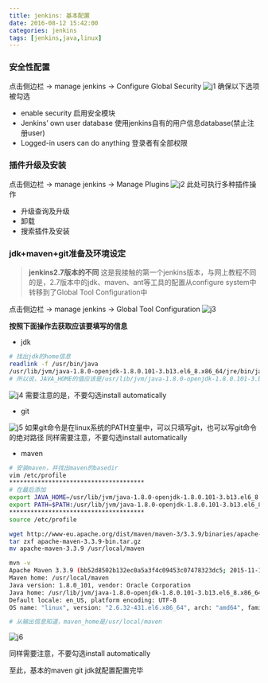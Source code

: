 ```yaml
---
title: jenkins: 基本配置
date: 2016-08-12 15:42:00
categories: jenkins
tags: [jenkins,java,linux]
---
```

### 安全性配置
点击侧边栏 -> manage jenkins -> Configure Global Security
![j1](http://blog.xiao5tech.com/images/047-j1.PNG)
确保以下选项被勾选
- enable security 启用安全模块
- Jenkins’ own user database  使用jenkins自有的用户信息database(禁止注册user)
- Logged-in users can do anything  登录者有全部权限

<!--more-->

### 插件升级及安装
点击侧边栏 -> manage jenkins -> Manage Plugins
![j2](http://blog.xiao5tech.com/images/047-j2.PNG)
此处可执行多种插件操作
- 升级查询及升级
- 卸载
- 搜索插件及安装

### jdk+maven+git准备及环境设定
> **jenkins2.7版本的不同**
这是我接触的第一个jenkins版本，与网上教程不同的是，2.7版本中的jdk、maven、ant等工具的配置从configure system中转移到了Global Tool Configuration中

点击侧边栏 -> manage jenkins -> Global Tool Configuration
![j3](http://blog.xiao5tech.com/images/047-j3.PNG)

**按照下面操作去获取应该要填写的信息**
- jdk

``` bash
# 找出jdk的home信息
readlink -f /usr/bin/java
/usr/lib/jvm/java-1.8.0-openjdk-1.8.0.101-3.b13.el6_8.x86_64/jre/bin/java
# 所以说，JAVA_HOME的值应该是/usr/lib/jvm/java-1.8.0-openjdk-1.8.0.101-3.b13.el6_8.x86_64/jre
```
![j4](http://blog.xiao5tech.com/images/047-j4.PNG)
需要注意的是，不要勾选install automatically

- git

![j5](http://blog.xiao5tech.com/images/047-j5.PNG)
如果git命令是在linux系统的PATH变量中，可以只填写git，也可以写git命令的绝对路径
同样需要注意，不要勾选install automatically

- maven

``` bash
# 安装maven，并找出maven的basedir
vim /etc/profile
**************************************
# 在最后添加
export JAVA_HOME=/usr/lib/jvm/java-1.8.0-openjdk-1.8.0.101-3.b13.el6_8.x86_64/jre
export PATH=$PATH:/usr/lib/jvm/java-1.8.0-openjdk-1.8.0.101-3.b13.el6_8.x86_64/jre/bin:/usr/local/maven/bin
**************************************
source /etc/profile

wget http://www-eu.apache.org/dist/maven/maven-3/3.3.9/binaries/apache-maven-3.3.9-bin.tar.gz
tar zxf apache-maven-3.3.9-bin.tar.gz
mv apache-maven-3.3.9 /usr/local/maven

mvn -v
Apache Maven 3.3.9 (bb52d8502b132ec0a5a3f4c09453c07478323dc5; 2015-11-11T00:41:47+08:00)
Maven home: /usr/local/maven
Java version: 1.8.0_101, vendor: Oracle Corporation
Java home: /usr/lib/jvm/java-1.8.0-openjdk-1.8.0.101-3.b13.el6_8.x86_64/jre
Default locale: en_US, platform encoding: UTF-8
OS name: "linux", version: "2.6.32-431.el6.x86_64", arch: "amd64", family: "unix"

# 从输出信息知道，maven_home是/usr/local/maven
```
![j6](http://blog.xiao5tech.com/images/047-j6.PNG)

同样需要注意，不要勾选install automatically

至此，基本的maven git jdk就配置配置完毕